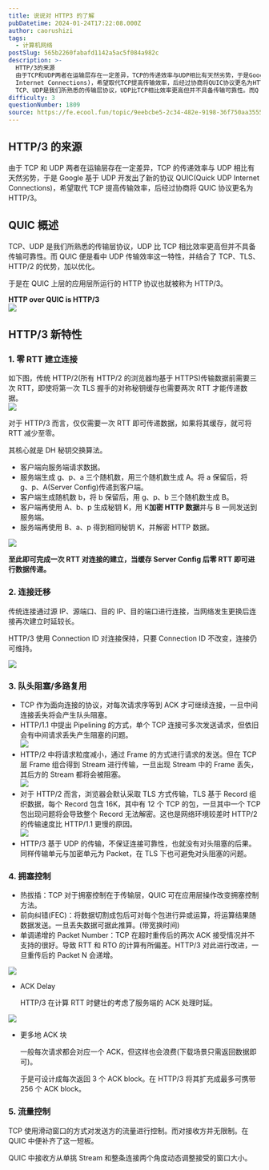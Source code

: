 ```yaml
---
title: 说说对 HTTP3 的了解
pubDatetime: 2024-01-24T17:22:08.000Z
author: caorushizi
tags:
  - 计算机网络
postSlug: 565b2260fabafd1142a5ac5f084a982c
description: >-
  HTTP/3的来源
  由于TCP和UDP两者在运输层存在一定差异，TCP的传递效率与UDP相比有天然劣势，于是Google基于UDP开发出了新的协议QUIC(Quick UDP
  Internet Connections)，希望取代TCP提高传输效率，后经过协商将QUIC协议更名为HTTP/3。 QUIC概述
  TCP、UDP是我们所熟悉的传输层协议，UDP比TCP相比效率更高但并不具备传输可靠性。而Q
difficulty: 3
questionNumber: 1809
source: https://fe.ecool.fun/topic/9eebcbe5-2c34-482e-9198-36f750aa3555
---
```


## HTTP/3 的来源

由于 TCP 和 UDP 两者在运输层存在一定差异，TCP 的传递效率与 UDP 相比有天然劣势，于是 Google 基于 UDP 开发出了新的协议 QUIC(Quick UDP Internet Connections)，希望取代 TCP 提高传输效率，后经过协商将 QUIC 协议更名为 HTTP/3。

## QUIC 概述

TCP、UDP 是我们所熟悉的传输层协议，UDP 比 TCP 相比效率更高但并不具备传输可靠性。而 QUIC 便是看中 UDP 传输效率这一特性，并结合了 TCP、TLS、HTTP/2 的优势，加以优化。

于是在 QUIC 上层的应用层所运行的 HTTP 协议也就被称为 HTTP/3。

**HTTP over QUIC is HTTP/3**  
![](https://static.ecool.fun//article/d397a74e-093c-4079-8102-e4364cf500b8.jpeg)

## HTTP/3 新特性

### 1. **零 RTT 建立连接**

如下图，传统 HTTP/2(所有 HTTP/2 的浏览器均基于 HTTPS)传输数据前需要三次 RTT，即使将第一次 TLS 握手的对称秘钥缓存也需要两次 RTT 才能传递数据。  
![](https://static.ecool.fun//article/47284cd9-afd5-4ef4-8dcd-6b7eca745aff.jpeg)

对于 HTTP/3 而言，仅仅需要一次 RTT 即可传递数据，如果将其缓存，就可将 RTT 减少至零。

其核心就是 DH 秘钥交换算法。

- 客户端向服务端请求数据。
- 服务端生成 g、p、a 三个随机数，用三个随机数生成 A。将 a 保留后，将 g、p、A(Server Config)传递到客户端。
- 客户端生成随机数 b，将 b 保留后，用 g、p、b 三个随机数生成 B。
- 客户端再使用 A、b、p 生成秘钥 K，用 K**加密 HTTP 数据**并与 B 一同发送到服务端。
- 服务端再使用 B、a、p 得到相同秘钥 K，并解密 HTTP 数据。

![](https://static.ecool.fun//article/1dbffd73-cfd3-495a-a95e-ce5bad3caaf0.jpeg)

**至此即可完成一次 RTT 对连接的建立，当缓存 Server Config 后零 RTT 即可进行数据传递。**

### 2. **连接迁移**

传统连接通过源 IP、源端口、目的 IP、目的端口进行连接，当网络发生更换后连接再次建立时延较长。

HTTP/3 使用 Connection ID 对连接保持，只要 Connection ID 不改变，连接仍可维持。

![](https://static.ecool.fun//article/1c518a36-cf99-4a0f-bb01-4e0333dfeca0.jpeg)

### 3. **队头阻塞/多路复用**

- TCP 作为面向连接的协议，对每次请求序等到 ACK 才可继续连接，一旦中间连接丢失将会产生队头阻塞。
- HTTP/1.1 中提出 Pipelining 的方式，单个 TCP 连接可多次发送请求，但依旧会有中间请求丢失产生阻塞的问题。  
  ![](https://static.ecool.fun//article/468654bf-b409-48b2-9366-38a3d74dab28.jpeg)
- HTTP/2 中将请求粒度减小，通过 Frame 的方式进行请求的发送。但在 TCP 层 Frame 组合得到 Stream 进行传输，一旦出现 Stream 中的 Frame 丢失，其后方的 Stream 都将会被阻塞。  
  ![](https://static.ecool.fun//article/dc9fd0e1-8c83-475a-be3e-f93af8f7a0a8.jpeg)
- 对于 HTTP/2 而言，浏览器会默认采取 TLS 方式传输，TLS 基于 Record 组织数据，每个 Record 包含 16K，其中有 12 个 TCP 的包，一旦其中一个 TCP 包出现问题将会导致整个 Record 无法解密。这也是网络环境较差时 HTTP/2 的传输速度比 HTTP/1.1 更慢的原因。  
  ![](https://static.ecool.fun//article/477f49a1-2ebf-4a82-aa35-a149e8d6719c.jpeg)
- HTTP/3 基于 UDP 的传输，不保证连接可靠性，也就没有对头阻塞的后果。同样传输单元与加密单元为 Packet，在 TLS 下也可避免对头阻塞的问题。

### 4. **拥塞控制**

- 热拔插：TCP 对于拥塞控制在于传输层，QUIC 可在应用层操作改变拥塞控制方法。
- 前向纠错(FEC)：将数据切割成包后可对每个包进行异或运算，将运算结果随数据发送。一旦丢失数据可据此推算。(带宽换时间)
- 单调递增的 Packet Number：TCP 在超时重传后的两次 ACK 接受情况并不支持的很好。导致 RTT 和 RTO 的计算有所偏差。HTTP/3 对此进行改进，一旦重传后的 Packet N 会递增。

![](https://static.ecool.fun//article/5ca47054-7a73-4538-ac6d-ade633ce0969.jpeg)

- ACK Delay

  HTTP/3 在计算 RTT 时健壮的考虑了服务端的 ACK 处理时延。

![](https://static.ecool.fun//article/77e62abe-4d0f-41cb-b08b-a68955279d15.jpeg)

- 更多地 ACK 块

  一般每次请求都会对应一个 ACK，但这样也会浪费(下载场景只需返回数据即可)。

  于是可设计成每次返回 3 个 ACK block。在 HTTP/3 将其扩充成最多可携带 256 个 ACK block。

### 5. **流量控制**

TCP 使用滑动窗口的方式对发送方的流量进行控制。而对接收方并无限制。在 QUIC 中便补齐了这一短板。

QUIC 中接收方从单挑 Stream 和整条连接两个角度动态调整接受的窗口大小。
